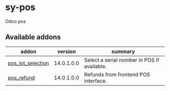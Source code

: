 # sy-pos
Odoo pos

[//]: # (addons)

Available addons
----------------
addon | version | summary
--- | --- | ---
[pos_lot_selection](pos_lot_selection/) | 14.0.1.0.0 | Select a serial nomber in POS if available.
[pos_refund](pos_refund/) | 14.0.1.0.0 | Refunds from frontend POS interface.

[//]: # (end addons)
